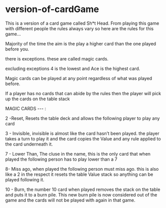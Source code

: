 # version-of-cardGame

This is a version of a card game called Sh*t Head. 
From playing this game with different people the rules always vary so here are the rules for this game...

Majority of the time the aim is the play a higher card than the one played before you. 

there is exceptions. these are called magic cards. 

excluding exceptions 4 is the lowest and Ace is the highest card.

Magic cards can be played at any point regardless of what was played before.

If a player has no cards that can abide by the rules then the player will pick up the cards on the table stack

MAGIC CARDS --- :

2 -Reset,  Resets the table deck and allows the following player to play any card

3 - Invisible, invisible is almost like the card hasn’t been played. the player takes a turn to play it and the card copies
the Value and any rule applied to the card underneath it.

7 - Lower Than, The cluse in the name, this is the only card that when played the following person has to play lower than a 7

8- Miss ago, when played the following person must miss ago. this is also like a 2 in the respect it resets the table Value
stack so anything can be played following it.

10 - Burn, the number 10 card when played removes the stack on the table and puts it to a burn pile. This new burn pile is now
considered out of the game and the cards will not be played with again in that game.
